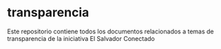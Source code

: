 # transparencia
Este repositorio contiene todos los documentos relacionados a temas de transparencia de la iniciativa El Salvador Conectado
